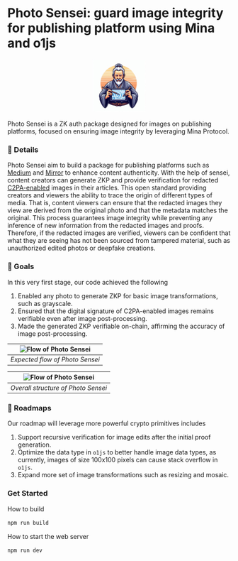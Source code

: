 # Photo Sensei: guard image integrity for publishing platform using Mina and o1js

<div align="center">
  <a href="https://github.com/moven0831/Photo-Sensei/tree/main/">
    <img src="contracts/src/assets/sensei.jpg" alt="Photo-Sensei" width="120" height="120">
  </a>
</div>

Photo Sensei is a ZK auth package designed for images on publishing platforms, focused on ensuring image integrity by leveraging Mina Protocol.


### :pencil: Details
Photo Sensei aim to build a package for publishing platforms such as [Medium](https://medium.com/) and [Mirror](https://mirror.xyz/) to enhance content authenticity. With the help of sensei, content creators can generate ZKP and provide verification for redacted [C2PA-enabled](https://c2pa.org/) images in their articles. This open standard providing creators and viewers the ability to trace the origin of different types of media. That is, content viewers can ensure that the redacted images they view are derived from the original photo and that the metadata matches the original. This process guarantees image integrity while preventing any inference of new information from the redacted images and proofs. Therefore, if the redacted images are verified, viewers can be confident that what they are seeing has not been sourced from tampered material, such as unauthorized edited photos or deepfake creations.

### :star2: Goals
In this very first stage, our code achieved the following
1. Enabled any photo to generate ZKP for basic image transformations, such as grayscale.
2. Ensured that the digital signature of C2PA-enabled images remains verifiable even after image post-processing.
3. Made the generated ZKP verifiable on-chain, affirming the accuracy of image post-processing.

| ![Flow of Photo Sensei](https://github.com/moven0831/Photo-Sensei/assets/60170228/0c41d907-91c0-4258-b92a-7a8f6006767e) | 
|:--:| 
| *Expected flow of Photo Sensei* |

| ![Flow of Photo Sensei](https://github.com/moven0831/Photo-Sensei/assets/60170228/0c41d907-91c0-4258-b92a-7a8f6006767e) | 
|:--:| 
| *Overall structure of Photo Sensei* |

### :rocket: Roadmaps
Our roadmap will leverage more powerful crypto primitives includes
1. Support recursive verification for image edits after the initial proof generation.
2. Optimize the data type in `o1js` to better handle image data types, as currently, images of size 100x100 pixels can cause stack overflow in `o1js`.
3. Expand more set of image transformations such as resizing and mosaic.


### Get Started
How to build
```sh
npm run build
```

How to start the web server
```sh
npm run dev
```
